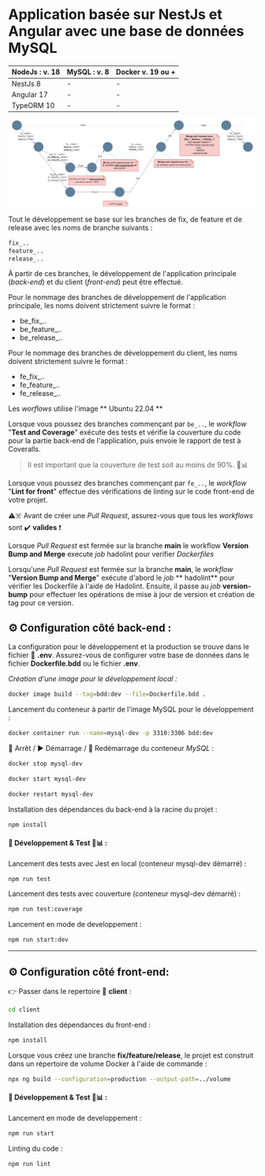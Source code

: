 # Application basée sur NestJs et Angular avec une base de données MySQL

|   NodeJs : v. 18 |  MySQL : v. 8  | Docker v. 19 ou + |
| ------------ | ------------ | ------------ |
|  NestJs 8 | -  | - |
|  Angular 17 |  -  | - |
|  TypeORM 10 | - | - |


![WORKFLOW](https://github.com/ChineDmitri/M1-DevOps-ProjetFinal_CI_CD/blob/main/V.3.1.diagramme.png)

Tout le développement se base sur les branches de fix, de feature et de release avec les noms de branche suivants :

    fix_..
    feature_..
    release_..

À partir de ces branches, le développement de l'application principale (*back-end*) et du client (*front-end*) peut être effectué.

Pour le nommage des branches de développement de l'application principale, les noms doivent strictement suivre le format :

- be_fix_..
- be_feature_..
- be_release_..

Pour le nommage des branches de développement du client, les noms doivent strictement suivre le format :

- fe_fix_..
- fe_feature_..
- fe_release_..

Les *worflows* utilise l'image ** Ubuntu 22.04 **

Lorsque vous poussez des branches commençant par ```be_..```, le *workflow* "**Test and Coverage**" exécute des tests et vérifie la couverture du code pour la partie back-end de l'application, puis envoie le rapport de test à Coveralls. 
> Il est important que la couverture de test soit au moins de 90%. 🧪📊

Lorsque vous poussez des branches commençant par ```fe_..```, le *workflow* "**Lint for front**" effectue des vérifications de linting sur le code front-end de votre projet.

⚠️☠️ Avant de créer une *Pull Request*, assurez-vous que tous les *workflows* sont ✔️ **valides** ❗

Lorsque *Pull Request* est fermée sur la branche **main**  le workflow **Version Bump and Merge** execute *job* hadolint pour verifier *Dockerfiles*  

Lorsqu'une *Pull Request* est fermée sur la branche **main**, le *workflow* "**Version Bump and Merge**" exécute d'abord le *job* ** hadolint** pour vérifier les Dockerfile à l'aide de Hadolint. Ensuite, il passe au *job* **version-bump** pour effectuer les opérations de mise à jour de version et création de tag pour ce version.

## ⚙️ Configuration côté back-end :
La configuration pour le développement et la production se trouve dans le fichier 📇 **.env**. Assurez-vous de configurer votre base de données dans le fichier **Dockerfile.bdd** ou le fichier **.env**.

*Création d'une image pour le développement local :*

```bash
docker image build --tag=bdd:dev --file=Dockerfile.bdd .
```

Lancement du conteneur à partir de l'image MySQL pour le développement :

```bash
docker container run --name=mysql-dev -p 3310:3306 bdd:dev
```

🛑 Arrêt / ▶️ Démarrage / 🔄 Redémarrage du conteneur *MySQL* :

```bash
docker stop mysql-dev
```
```bash
docker start mysql-dev
```
```bash
docker restart mysql-dev
```

Installation des dépendances du back-end à la racine du projet :

```bash
npm install
```

#### 🚀 Développement & Test 🧪📊  :

Lancement des tests avec Jest en local (conteneur mysql-dev démarré) :

```bash
npm run test 
```

Lancement des tests avec couverture (conteneur mysql-dev démarré) :

```bash
npm run test:coverage
```

Lancement en mode de developpement : 

```bash
npm run start:dev
```

------------


## ⚙️ Configuration côté front-end:

👉 Passer dans le repertoire 📂 **client** :

```bash
cd client
```

Installation des dépendances du front-end : 

```bash
npm install
```

Lorsque vous créez une branche **fix/feature/release**, le projet est construit dans un répertoire de volume Docker à l'aide de commande : 

```bash
npx ng build --configuration=production --output-path=../volume
```

#### 🚀 Développement & Test 🧪📊  :

Lancement en mode de developpement : 

```bash
npm run start
```

Linting du code : 
```bash
npm run lint
```


